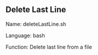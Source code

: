 ## Delete Last Line

Name: deleteLastLine.sh

Language: bash

Function: Delete last line from a file
